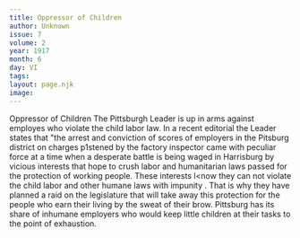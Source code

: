 ```yaml
---
title: Oppressor of Children
author: Unknown
issue: 7
volume: 2
year: 1917
month: 6
day: VI
tags:
layout: page.njk
image:
---
```

Oppressor of Children   The Pittsburgh Leader is up in arms against employes who violate the child labor law. In   a recent editorial the Leader states that "the arrest and conviction of scores of employers   in the Pitsburg district on charges p1stened by the factory inspector came with peculiar force at a time when a desperate battle is being waged in Harrisburg by vicious interests that hope to crush labor and humanitarian laws passed for the protection of working people. These interests l<now they can not violate the child labor and other humane laws with impunity . That is why they have   planned a raid on the legislature that will take away this protection for the people who earn their living by the sweat of their brow. Pittsburg has its share of inhumane employers who would keep little children at their tasks to the point of exhaustion.   




